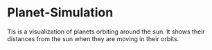 # Planet-Simulation
Tis is a visualization of planets orbiting around the sun. It shows their distances from the sun when they are moving in their orbits.
